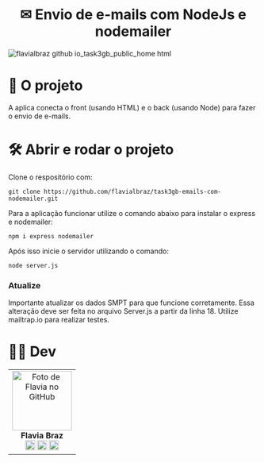 <h1 align="center">
✉ Envio de e-mails com NodeJs e nodemailer
</h1> 

![flavialbraz github io_task3gb_public_home html](https://user-images.githubusercontent.com/78583429/213953437-6ccccecc-c9da-4cc0-9003-89740a93bb0f.png)


# 📁 O projeto
A aplica conecta o front (usando HTML) e o back (usando Node) para fazer o envio de e-mails.  



# 🛠️ Abrir e rodar o projeto

Clone o respositório com: 

```
git clone https://github.com/flavialbraz/task3gb-emails-com-nodemailer.git 
```


Para a aplicação funcionar utilize o comando abaixo para instalar o express e nodemailer:
``` 
npm i express nodemailer 
```


Após isso inicie o servidor utilizando o comando:
``` 
node server.js 
```

### Atualize
Importante atualizar os dados SMPT para que funcione corretamente. 
Essa alteração deve ser feita no arquivo Server.js a partir da linha 18. 
Utilize mailtrap.io para realizar testes.

 


# 👩‍💻 Dev
<table align="center">
  <tr>
    <td align="center">
      <a>
        <img src="https://avatars.githubusercontent.com/u/78583429?v=4" width="120px;" alt="Foto de Flavia no GitHub"/><br>
          <b>Flavia Braz </b><br>
            <a href="https://www.linkedin.com/in/flavialbraz/" alt="Linkedin">
  <img src="https://img.shields.io/badge/LinkedIn-0077B5?style=for-the-badge&logo=linkedin&logoColor=white"/ height="20"></a>
 
  <a href="https://www.instagram.com/alessadev/" alt="Instagram">
  <img src="https://img.shields.io/badge/Instagram-E4405F?style=for-the-badge&logo=instagram&logoColor=white"  height="20"/></a>
 
 <a href="https://www.behance.net/flavialbraz" alt="flavialbraz">
  <img src="https://img.shields.io/badge/-Behance-blue?style=for-the-badge&logo=behance&logoColor=white"  height="20" /></a>
      </a>
    </td>
  </tr>
</table>




 
